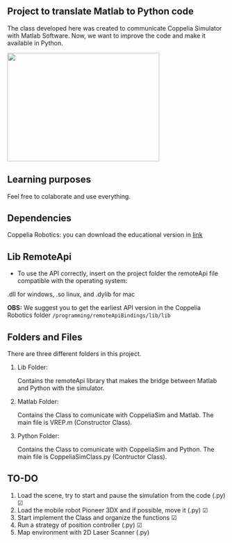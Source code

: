 ## Project to translate Matlab to Python code

The class developed here was created to communicate
Coppelia Simulator with Matlab Software. Now, we
want to improve the code and make it available in Python.

<img src="https://media.giphy.com/media/dU0jVmU13fQuDCmntQ/giphy.gif" height="250" width="350">

## Learning purposes

Feel free to colaborate and use everything.


## Dependencies

Coppelia Robotics: you can download the educational version in [link](https://coppeliarobotics.com/downloads)

## Lib RemoteApi

- To use the API correctly, insert on the project folder the remoteApi file compatible with the operating system: 

.dll for windows, .so linux, and .dylib for mac

**OBS:** We suggest you to get the earliest API version in the Coppelia Robotics folder `/programming/remoteApiBindings/lib/lib`

## Folders and Files

There are three different folders in this project.

1. Lib Folder:

    Contains the remoteApi library that makes the bridge between Matlab and Python with the simulator.

2. Matlab Folder:

    Contains the Class to comunicate with CoppeliaSim and Matlab. The main file is VREP.m (Constructor Class).

3. Python Folder:

    Contains the Class to comunicate with CoppeliaSim and Python. The main file is CoppeliaSimClass.py (Contructor Class).

## TO-DO

1. Load the scene, try to start and pause the simulation from the code (.py) ☑
2. Load the mobile robot Pioneer 3DX and if possible, move it (.py) ☑
3. Start implement the Class and organize the functions ☑
4. Run a strategy of position controller (.py) ☑
5. Map environment with 2D Laser Scanner (.py)
